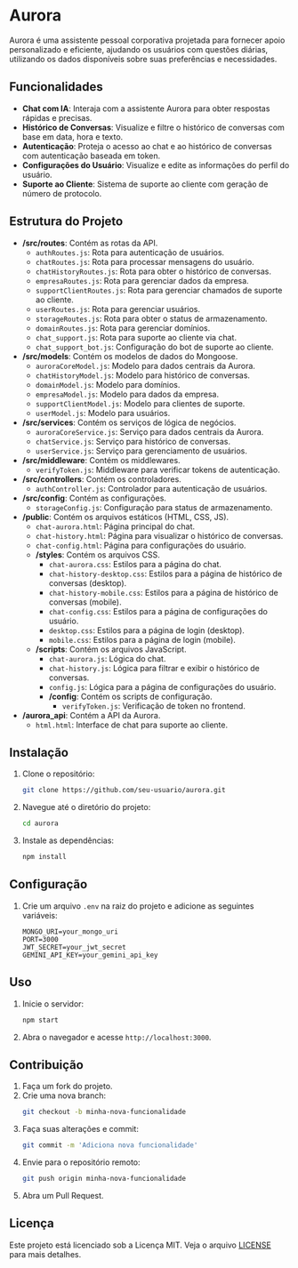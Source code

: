 # Aurora

Aurora é uma assistente pessoal corporativa projetada para fornecer apoio personalizado e eficiente, ajudando os usuários com questões diárias, utilizando os dados disponíveis sobre suas preferências e necessidades.

## Funcionalidades

- **Chat com IA**: Interaja com a assistente Aurora para obter respostas rápidas e precisas.
- **Histórico de Conversas**: Visualize e filtre o histórico de conversas com base em data, hora e texto.
- **Autenticação**: Proteja o acesso ao chat e ao histórico de conversas com autenticação baseada em token.
- **Configurações do Usuário**: Visualize e edite as informações do perfil do usuário.
- **Suporte ao Cliente**: Sistema de suporte ao cliente com geração de número de protocolo.

## Estrutura do Projeto

- **/src/routes**: Contém as rotas da API.
  - `authRoutes.js`: Rota para autenticação de usuários.
  - `chatRoutes.js`: Rota para processar mensagens do usuário.
  - `chatHistoryRoutes.js`: Rota para obter o histórico de conversas.
  - `empresaRoutes.js`: Rota para gerenciar dados da empresa.
  - `supportClientRoutes.js`: Rota para gerenciar chamados de suporte ao cliente.
  - `userRoutes.js`: Rota para gerenciar usuários.
  - `storageRoutes.js`: Rota para obter o status de armazenamento.
  - `domainRoutes.js`: Rota para gerenciar domínios.
  - `chat_support.js`: Rota para suporte ao cliente via chat.
  - `chat_support_bot.js`: Configuração do bot de suporte ao cliente.
- **/src/models**: Contém os modelos de dados do Mongoose.
  - `auroraCoreModel.js`: Modelo para dados centrais da Aurora.
  - `chatHistoryModel.js`: Modelo para histórico de conversas.
  - `domainModel.js`: Modelo para domínios.
  - `empresaModel.js`: Modelo para dados da empresa.
  - `supportClientModel.js`: Modelo para clientes de suporte.
  - `userModel.js`: Modelo para usuários.
- **/src/services**: Contém os serviços de lógica de negócios.
  - `auroraCoreService.js`: Serviço para dados centrais da Aurora.
  - `chatService.js`: Serviço para histórico de conversas.
  - `userService.js`: Serviço para gerenciamento de usuários.
- **/src/middleware**: Contém os middlewares.
  - `verifyToken.js`: Middleware para verificar tokens de autenticação.
- **/src/controllers**: Contém os controladores.
  - `authController.js`: Controlador para autenticação de usuários.
- **/src/config**: Contém as configurações.
  - `storageConfig.js`: Configuração para status de armazenamento.
- **/public**: Contém os arquivos estáticos (HTML, CSS, JS).
  - `chat-aurora.html`: Página principal do chat.
  - `chat-history.html`: Página para visualizar o histórico de conversas.
  - `chat-config.html`: Página para configurações do usuário.
  - **/styles**: Contém os arquivos CSS.
    - `chat-aurora.css`: Estilos para a página do chat.
    - `chat-history-desktop.css`: Estilos para a página de histórico de conversas (desktop).
    - `chat-history-mobile.css`: Estilos para a página de histórico de conversas (mobile).
    - `chat-config.css`: Estilos para a página de configurações do usuário.
    - `desktop.css`: Estilos para a página de login (desktop).
    - `mobile.css`: Estilos para a página de login (mobile).
  - **/scripts**: Contém os arquivos JavaScript.
    - `chat-aurora.js`: Lógica do chat.
    - `chat-history.js`: Lógica para filtrar e exibir o histórico de conversas.
    - `config.js`: Lógica para a página de configurações do usuário.
    - **/config**: Contém os scripts de configuração.
      - `verifyToken.js`: Verificação de token no frontend.
- **/aurora_api**: Contém a API da Aurora.
  - `html.html`: Interface de chat para suporte ao cliente.

## Instalação

1. Clone o repositório:
    ```bash
    git clone https://github.com/seu-usuario/aurora.git
    ```
2. Navegue até o diretório do projeto:
    ```bash
    cd aurora
    ```
3. Instale as dependências:
    ```bash
    npm install
    ```

## Configuração

1. Crie um arquivo `.env` na raiz do projeto e adicione as seguintes variáveis:
    ```env
    MONGO_URI=your_mongo_uri
    PORT=3000
    JWT_SECRET=your_jwt_secret
    GEMINI_API_KEY=your_gemini_api_key
    ```

## Uso

1. Inicie o servidor:
    ```bash
    npm start
    ```
2. Abra o navegador e acesse `http://localhost:3000`.

## Contribuição

1. Faça um fork do projeto.
2. Crie uma nova branch:
    ```bash
    git checkout -b minha-nova-funcionalidade
    ```
3. Faça suas alterações e commit:
    ```bash
    git commit -m 'Adiciona nova funcionalidade'
    ```
4. Envie para o repositório remoto:
    ```bash
    git push origin minha-nova-funcionalidade
    ```
5. Abra um Pull Request.

## Licença

Este projeto está licenciado sob a Licença MIT. Veja o arquivo [LICENSE](LICENSE) para mais detalhes.
